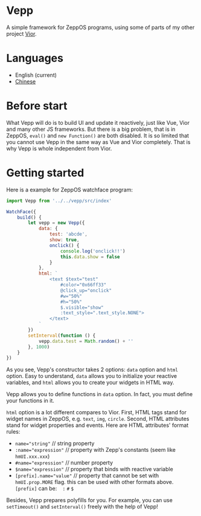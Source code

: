 # Vepp
A simple framework for ZeppOS programs, using some of parts of my other project [Vior](https://github.com/jwhgzs/vior).

# Languages
- English (current)
- [Chinese](https://github.com/jwhgzs/vepp/blob/master/README.chinese.md)

# Before start
What Vepp will do is to build UI and update it reactively, just like Vue, Vior and many other JS frameworks. But there is a big problem, that is in ZeppOS, `eval()` and `new Function()` are both disabled. It is so limited that you cannot use Vepp in the same way as Vue and Vior completely. That is why Vepp is whole independent from Vior.

# Getting started
Here is a example for ZeppOS watchface program:
```javascript
import Vepp from '../../vepp/src/index'

WatchFace({
    build() {
        let vepp = new Vepp({
            data: {
                test: 'abcde',
                show: true,
                onclick() {
                    console.log('onclick!!')
                    this.data.show = false
                }
            },
            html: `
                <text $text="test"
                    #color="0x66ff33"
                    @click_up="onclick"
                    #w="50%"
                    #h="50%"
                    $.visible="show"
                    :text_style=".text_style.NONE">
                </text>
            `
        })
        setInterval(function () {
            vepp.data.test = Math.random() + ''
        }, 1000)
    }
})
```
As you see, Vepp's constructor takes 2 options: `data` option and `html` option. Easy to understand, `data` allows you to initialize your reactive variables, and `html` allows you to create your widgets in HTML way.

Vepp allows you to define functions in `data` option. In fact, you must define your functions in it.

`html` option is a lot different compares to Vior. First, HTML tags stand for widget names in ZeppOS, e.g. `text`, `img`, `circle`. Second, HTML attributes stand for widget properties and events. Here are HTML attributes' format rules:

- `name="string"`                  // string property
- `:name="expression"`             // property with Zepp's constants (seem like `hmUI.xxx.xxx`)
- `#name="expression"`             // number property
- `$name="expression"`             // property that binds with reactive variable
- `[prefix].name="value"`          // property that cannot be set with `hmUI.prop.MORE` flag. this can be used with other formats above. `[prefix]` can be: ` ` `:` `#` `$`

Besides, Vepp prepares polyfills for you. For example, you can use `setTimeout()` and `setInterval()` freely with the help of Vepp!